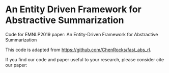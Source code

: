 # An Entity Driven Framework for Abstractive Summarization
Code for EMNLP2019 paper: An Entity-Driven Framework for Abstractive Summarization  

This code is adapted from https://github.com/ChenRocks/fast_abs_rl. 






If you find our code and paper useful to your research, please consider cite our paper:  

